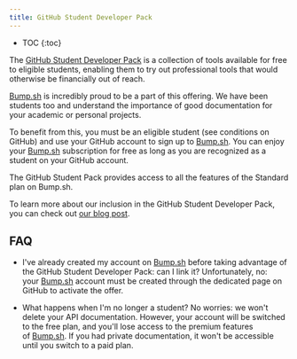 ```yaml
---
title: GitHub Student Developer Pack
---
```


- TOC
{:toc}

The [GitHub Student Developer Pack](https://education.github.com/pack?sort=popularity&tag=Infrastructure+%26+APIs) is a collection of tools available for free to eligible students, enabling them to try out professional tools that would otherwise be financially out of reach.

[Bump.sh](http://bump.sh/) is incredibly proud to be a part of this offering. We have been students too and understand the importance of good documentation for your academic or personal projects.

To benefit from this, you must be an eligible student (see conditions on GitHub) and use your GitHub account to sign up to [Bump.sh](http://bump.sh/). You can enjoy your [Bump.sh](http://bump.sh/) subscription for free as long as you are recognized as a student on your GitHub account.

The GitHub Student Pack provides access to all the features of the Standard plan on Bump.sh.

To learn more about our inclusion in the GitHub Student Developer Pack, you can check out [our blog post](https://bump.sh/blog/Bump-included-in-the-github-student-developer-pack).

## FAQ

- I've already created my account on [Bump.sh](http://bump.sh/) before taking advantage of the GitHub Student Developer Pack: can I link it? Unfortunately, no: your [Bump.sh](http://bump.sh/) account must be created through the dedicated page on GitHub to activate the offer.

- What happens when I'm no longer a student? No worries: we won't delete your API documentation. However, your account will be switched to the free plan, and you'll lose access to the premium features of [Bump.sh](http://bump.sh/). If you had private documentation, it won't be accessible until you switch to a paid plan.

